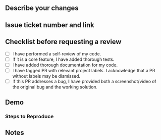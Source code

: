## Describe your changes

## Issue ticket number and link

## Checklist before requesting a review
- [ ] I have performed a self-review of my code.
- [ ] If it is a core feature, I have added thorough tests.
- [ ] I have added thorough documentation for my code.
- [ ] I have tagged PR with relevant project labels. I acknowledge that a PR without labels may be dismissed.
- [ ] If this PR addresses a bug, I have provided both a screenshot/video of the original bug and the working solution.

## Demo
<!-- Screenshots or video of new or updated code changes !-->

### Steps to Reproduce
<!-- Steps to reproduce demo !-->

## Notes
<!-- Any other relevant information to include about PR !-->
<!-- Screenshots or video of new or updated code changes fix !-->
